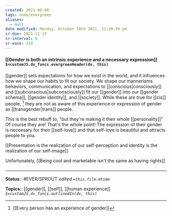 ```yaml
---
created: 2021-08-08
tags: node/evergreen
aliases:
  - null
date modified: Monday, October 18th 2021, 11:39:39 pm
sr-due: 2021-11-17
sr-interval: 6
sr-ease: 210
---
```


#### [[Gender is both an intrinsic experience and a necessary expression]] `$=customJS.dv_funcs.evergreenHeader(dv, this)`

[[gender]] sets expectations for how we exist in the world, and it influences how we shape our habits to fit our society. We shape our mannerisms behaviors, communication, and expectations to [[conscious|consciously]] and [[subconscious|subconsciously]] fit our [[gender]] into our [[gender schema]], [[gender identity]], and [[society]]. While these are true for [[cis]] people, [^1] they are not as aware of this experience or expression of gender as [[transgender|trans]] people. 

[^1]:  [[Every person has an experience of gender]]

This is the best rebuff to, "but they're making it their whole [[personality]]" Of course they are! That's the whole point! The expression of their gender is neccesary for their [[self-love]] and that self-love is beautiful and attracts people to you. 

[[Presentation is the realization of our self-perception and identity is the realization of our self-image]] 

Unfortunately, [[Being cool and marketable isn't the same as having rights]]


### <hr class="footnote"/>

**Status**:: #EVER/SPROUT
*edited `=this.file.mtime`*

**Topics**:: [[gender]], [[self]], [[human experience]]
*`$=customJS.dv_funcs.outlinedIn(dv, this)`*
